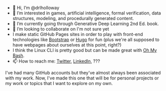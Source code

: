 - 👋 Hi, I’m @drlholloway
- 👀 I’m interested in games, artificial intelligence, formal verification, data structures, modeling, and procedurally generated content.
- 🌱 I’m currently going through Generative Deep Learning 2nd Ed. book.
- 💞️ I’m looking to collaborate on I'm not sure yet
- I make static GitHub Pages sites in order to play with front-end technologies like [Bootstrap](https://getbootstrap.com/) or [Hugo](https://gohugo.io/) for fun (plus we're all supposed to have webpages about ourselves at this point, right?)
- I think the Linux CLI is pretty good but can be made great with [Oh My Bash](https://github.com/ohmybash/oh-my-bash).
- 📫 How to reach me: [Twitter](https://wwww.twitter.com/drlholloway), [LinkedIn](https://www.linkedin.com/in/lane-holloway-phd), ???

I've had many GitHub accounts but they've almost always been associated with my work. Now, I've made this one that will be for personal projects or my work or topics that I want to explore on my own.

<!---
drlholloway/drlholloway is a ✨ special ✨ repository because its `README.md` (this file) appears on your GitHub profile.
You can click the Preview link to take a look at your changes.
--->
